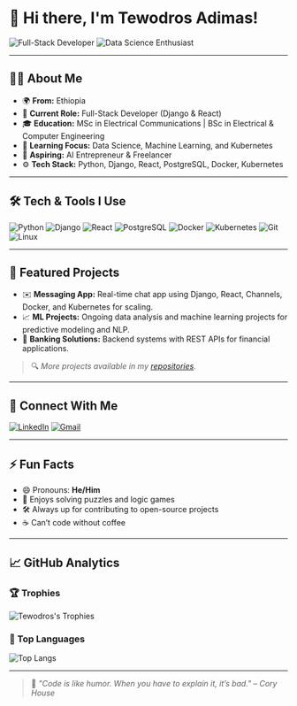 # 👋 Hi there, I'm Tewodros Adimas!

![Full-Stack Developer](https://img.shields.io/badge/-Full--Stack%20Developer-blue?style=flat-square&logo=code&logoColor=white)
![Data Science Enthusiast](https://img.shields.io/badge/-Data%20Science%20Learner-brightgreen?style=flat-square&logo=python&logoColor=white)

---

## 🧑‍💻 About Me

- 🌍 **From:** Ethiopia  
- 💼 **Current Role:** Full-Stack Developer (Django & React) 
- 🎓 **Education:** MSc in Electrical Communications | BSc in Electrical & Computer Engineering  
- 🧠 **Learning Focus:** Data Science, Machine Learning, and Kubernetes  
- 🚀 **Aspiring:** AI Entrepreneur & Freelancer  
- ⚙️ **Tech Stack:** Python, Django, React, PostgreSQL, Docker, Kubernetes  

---

## 🛠️ Tech & Tools I Use

![Python](https://img.shields.io/badge/-Python-3776AB?style=for-the-badge&logo=python&logoColor=white)
![Django](https://img.shields.io/badge/-Django-092E20?style=for-the-badge&logo=django&logoColor=white)
![React](https://img.shields.io/badge/-React-20232A?style=for-the-badge&logo=react&logoColor=61DAFB)
![PostgreSQL](https://img.shields.io/badge/-PostgreSQL-336791?style=for-the-badge&logo=postgresql&logoColor=white)
![Docker](https://img.shields.io/badge/-Docker-2496ED?style=for-the-badge&logo=docker&logoColor=white)
![Kubernetes](https://img.shields.io/badge/-Kubernetes-326CE5?style=for-the-badge&logo=kubernetes&logoColor=white)
![Git](https://img.shields.io/badge/-Git-F05032?style=for-the-badge&logo=git&logoColor=white)
![Linux](https://img.shields.io/badge/-Linux-FCC624?style=for-the-badge&logo=linux&logoColor=black)

---

## 📌 Featured Projects

- ✉️ **Messaging App:** Real-time chat app using Django, React, Channels, Docker, and Kubernetes for scaling.
- 📈 **ML Projects:** Ongoing data analysis and machine learning projects for predictive modeling and NLP.
- 💼 **Banking Solutions:** Backend systems with REST APIs for financial applications.

> 🔍 *More projects available in my [repositories](https://github.com/tewodrosadimas?tab=repositories).*

---

## 🔗 Connect With Me

[![LinkedIn](https://img.shields.io/badge/-Tewodros%20Adimas-0077B5?style=for-the-badge&logo=linkedin&logoColor=white)](https://www.linkedin.com/in/tewodros-adimas/)
[![Gmail](https://img.shields.io/badge/-tewodros299@gmail.com-D14836?style=for-the-badge&logo=gmail&logoColor=white)](mailto:tewodros299@gmail.com)

---

## ⚡ Fun Facts

- 😄 Pronouns: **He/Him**  
- 🧩 Enjoys solving puzzles and logic games  
- 🛠️ Always up for contributing to open-source projects  
- ☕ Can’t code without coffee

---

## 📈 GitHub Analytics

### 🏆 Trophies
![Tewodros's Trophies](https://github-profile-trophy.vercel.app/?username=tewodrosadimas&theme=algolia&margin-w=10&margin-h=10&row=1)

<!-- ### 💻 GitHub Stats
![Tewodros's GitHub Stats](https://github-readme-stats.vercel.app/api?username=tewodrosadimas&show_icons=true&theme=github_dark&hide_border=true) -->

<!-- ### 🔥 Streak Stats
![GitHub Streak](https://streak-stats.demolab.com?user=tewodrosadimas&theme=dark&hide_border=true) -->

### 🧠 Top Languages
![Top Langs](https://github-readme-stats.vercel.app/api/top-langs/?username=tewodrosadimas&layout=compact&theme=github_dark&hide_border=true)

---

> 🎯 *"Code is like humor. When you have to explain it, it’s bad." – Cory House*
